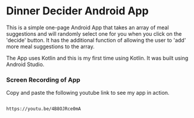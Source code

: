 # Dinner Decider Android App

This is a simple one-page Android App that takes an array of meal suggestions and will randomly select one for you when you click on the 'decide' button. It has the additional function of allowing the user to 'add' more meal suggestions to the array. 

The App uses Kotlin and this is my first time using Kotlin. It was built using Android Studio.


### Screen Recording of App

Copy and paste the following youtube link to see my app in action.

```

https://youtu.be/4B8OJRce0mA

```
